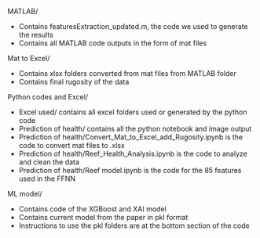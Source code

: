 MATLAB/
- Contains featuresExtraction_updated.m, the code we used to generate the results
- Contains all MATLAB code outputs in the form of mat files



Mat to Excel/
- Contains xlsx folders converted from mat files from MATLAB folder
- Contains final rugosity of the data

Python codes and Excel/
- Excel used/ contains all excel folders used or generated by the python code
- Prediction of health/ contains all the python notebook and image output
- Prediction of health/Convert_Mat_to_Excel_add_Rugosity.ipynb is the code to convert mat files to .xlsx
- Prediction of health/Reef_Health_Analysis.ipynb is the code to analyze and clean the data
- Prediction of health/Reef model.ipynb is the code for the 85 features used in the FFNN


ML model/
- Contains code of the XGBoost and XAI model
- Contains current model from the paper in pkl format
- Instructions to use the pkl folders are at the bottom section of the code

